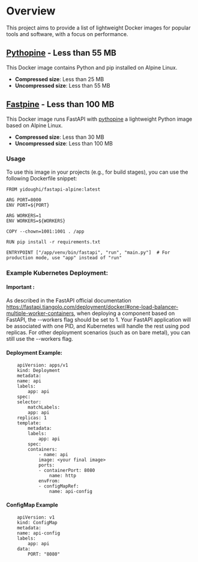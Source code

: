 # Overview

This project aims to provide a list of lightweight Docker images for popular tools and software, with a focus on performance.

## [Pythopine](python-alpine/README.md) - Less than 55 MB

This Docker image contains Python and pip installed on Alpine Linux.

- **Compressed size**: Less than 25 MB
- **Uncompressed size**: Less than 55 MB

## [Fastpine](fastapi-alpine/README.md) - Less than 100 MB

This Docker image runs FastAPI with [pythopine](python-alpine/README.md) a lightweight Python image based on Alpine Linux.

- **Compressed size**: Less than 30 MB
- **Uncompressed size**: Less than 100 MB

### Usage

To use this image in your projects (e.g., for build stages), you can use the following Dockerfile snippet:

    FROM yidoughi/fastapi-alpine:latest

    ARG PORT=8000
    ENV PORT=${PORT}

    ARG WORKERS=1
    ENV WORKERS=${WORKERS}

    COPY --chown=1001:1001 . /app

    RUN pip install -r requirements.txt

    ENTRYPOINT ["/app/venv/bin/fastapi", "run", "main.py"]  # For production mode, use "app" instead of "run"


###  Example Kubernetes Deployment:


#### **Important** :
 
As described in the FastAPI official documentation https://fastapi.tiangolo.com/deployment/docker/#one-load-balancer-multiple-worker-containers, when deploying a component based on FastAPI, the --workers flag should be set to 1. Your FastAPI application will be associated with one PID, and Kubernetes will handle the rest using pod replicas. For other deployment scenarios (such as on bare metal), you can still use the --workers flag.

#### Deployment Example:

        apiVersion: apps/v1
        kind: Deployment
        metadata:
        name: api
        labels:
            app: api
        spec:
        selector:
            matchLabels:
            app: api
        replicas: 1
        template:
            metadata:
            labels:
                app: api
            spec:
            containers:
                - name: api
                image: <your final image>
                ports:
                - containerPort: 8080
                    name: http
                envFrom:
                - configMapRef:
                    name: api-config

#### ConfigMap Example

        apiVersion: v1
        kind: ConfigMap
        metadata:
        name: api-config
        labels:
            app: api
        data:
            PORT: "8080"